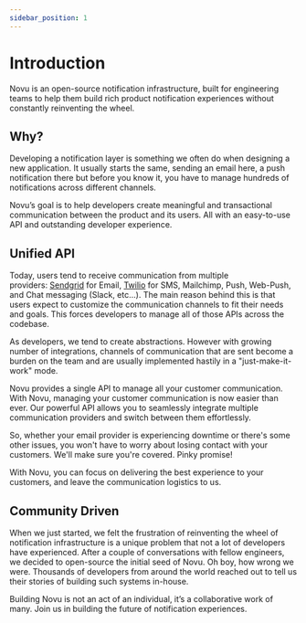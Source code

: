 ```yaml
---
sidebar_position: 1
---
```


# Introduction

Novu is an open-source notification infrastructure, built for engineering teams to help them build rich product notification experiences without constantly reinventing the wheel.

## Why?

Developing a notification layer is something we often do when designing a new application. It usually starts the same, sending an email here, a push notification there but before you know it, you have to manage hundreds of notifications across different channels.

Novu’s goal is to help developers create meaningful and transactional communication between the product and its users. All with an easy-to-use API and outstanding developer experience.

## Unified API

Today, users tend to receive communication from multiple providers: [Sendgrid](https://sendgrid.com/) for Email, [Twilio](https://www.twilio.com/) for SMS, Mailchimp, Push, Web-Push, and Chat messaging (Slack, etc...). The main reason behind this is that users expect to customize the communication channels to fit their needs and goals. This forces developers to manage all of those APIs across the codebase.

As developers, we tend to create abstractions. However with growing number of integrations, channels of communication that are sent become a burden on the team and are usually implemented hastily in a "just-make-it-work" mode.

Novu provides a single API to manage all your customer communication. With Novu, managing your customer communication is now easier than ever. Our powerful API allows you to seamlessly integrate multiple communication providers and switch between them effortlessly.

So, whether your email provider is experiencing downtime or there's some other issues, you won't have to worry about losing contact with your customers. We'll make sure you're covered. Pinky promise!

With Novu, you can focus on delivering the best experience to your customers, and leave the communication logistics to us.

## Community Driven

When we just started, we felt the frustration of reinventing the wheel of notification infrastructure is a unique problem that not a lot of developers have experienced. After a couple of conversations with fellow engineers, we decided to open-source the initial seed of Novu. Oh boy, how wrong we were. Thousands of developers from around the world reached out to tell us their stories of building such systems in-house.

Building Novu is not an act of an individual, it’s a collaborative work of many. Join us in building the future of notification experiences.
